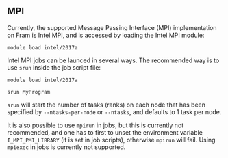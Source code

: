
## MPI

Currently, the supported Message Passing Interface (MPI) implementation on Fram is Intel MPI, and is
accessed by loading the Intel MPI module:

	module load intel/2017a

Intel MPI jobs can be launced in several ways. The recommended way is to use `srun` inside the job script file:

	module load intel/2017a

	srun MyProgram

`srun` will start the number of tasks (ranks) on each node that has been
specified by `--ntasks-per-node` or `--ntasks`, and defaults to 1 task per
node.

It is also possible to use `mpirun` in jobs, but this is currently not
recommended, and one has to first to unset the environment variable
`I_MPI_PMI_LIBRARY` (it is set in job scripts), otherwise `mpirun` will fail.
Using `mpiexec` in jobs is currently not supported.
